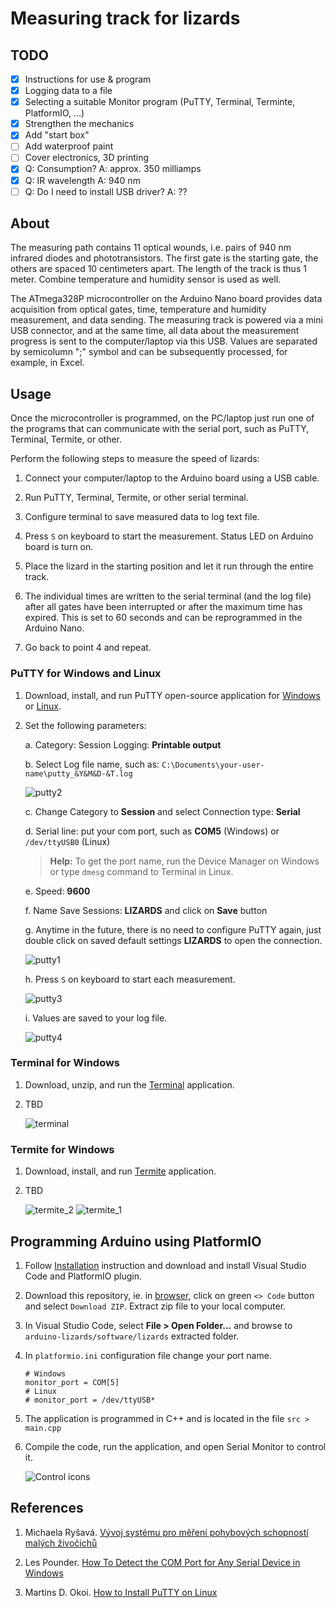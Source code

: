# Measuring track for lizards

## TODO

* [x] Instructions for use & program
* [x] Logging data to a file
* [x] Selecting a suitable Monitor program (PuTTY, Terminal, Terminte, PlatformIO, ...)
* [x] Strengthen the mechanics
* [x] Add "start box"
* [ ] Add waterproof paint
* [ ] Cover electronics, 3D printing
* [x] Q: Consumption? A: approx. 350 milliamps
* [x] Q: IR wavelength A: 940 nm
* [ ] Q: Do I need to install USB driver? A: ??

## About

The measuring path contains 11 optical wounds, i.e. pairs of 940 nm infrared diodes and phototransistors. The first gate is the starting gate, the others are spaced 10 centimeters apart. The length of the track is thus 1 meter. Combine temperature and humidity sensor is used as well.

The ATmega328P microcontroller on the Arduino Nano board provides data acquisition from optical gates, time, temperature and humidity measurement, and data sending. The measuring track is powered via a mini USB connector, and at the same time, all data about the measurement progress is sent to the computer/laptop via this USB. Values are separated by semicolumn ";" symbol and can be subsequently processed, for example, in Excel.

## Usage

Once the microcontroller is programmed, on the PC/laptop just run one of the programs that can communicate with the serial port, such as PuTTY, Terminal, Termite, or other.

Perform the following steps to measure the speed of lizards:

1. Connect your computer/laptop to the Arduino board using a USB cable.

2. Run PuTTY, Terminal, Termite, or other serial terminal.

3. Configure terminal to save measured data to log text file.

4. Press `S` on keyboard to start the measurement. Status LED on Arduino board is turn on.

5. Place the lizard in the starting position and let it run through the entire track.

6. The individual times are written to the serial terminal (and the log file) after all gates have been interrupted or after the maximum time has expired. This is set to 60 seconds and can be reprogrammed in the Arduino Nano.

7. Go back to point 4 and repeat.

### PuTTY for Windows and Linux

1. Download, install, and run PuTTY open-source application for [Windows](https://putty.org/) or [Linux](https://www.tecmint.com/install-putty-on-linux/).

2. Set the following parameters:

   a. Category: Session Logging: **Printable output**

   b. Select Log file name, such as: `C:\Documents\your-user-name\putty_&Y&M&D-&T.log`

      ![putty2](images/putty_2.png)

   c. Change Category to **Session** and select Connection type: **Serial**

   d. Serial line: put your com port, such as **COM5** (Windows) or `/dev/ttyUSB0` (Linux)

      > **Help:** To get the port name, run the Device Manager on Windows or type `dmesg` command to Terminal in Linux.

   e. Speed: **9600**

   f. Name Save Sessions: **LIZARDS** and click on **Save** button

   g. Anytime in the future, there is no need to configure PuTTY again, just double click on saved default settings **LIZARDS** to open the connection.

      ![putty1](images/putty_1.png)

   h. Press `S` on keyboard to start each measurement.

      ![putty3](images/putty_3.png)

   i. Values are saved to your log file.

      ![putty4](images/putty_4.png)

### Terminal for Windows

1. Download, unzip, and run the [Terminal](https://sites.google.com/site/terminalbpp/) application.

2. TBD

   ![terminal](images/terminal.png)

### Termite for Windows

1. Download, install, and run [Termite](https://www.compuphase.com/software_termite.htm#EDITHISTORY) application.

2. TBD

   ![termite_2](images/termite_2.png)
   ![termite_1](images/termite_1.png)

## Programming Arduino using PlatformIO

1. Follow [Installation](https://github.com/tomas-fryza/digital-electronics-2/wiki/How-to-use-AVR-template-with-PlatformIO) instruction and download and install Visual Studio Code and PlatformIO plugin.

2. Download this repository, ie. in [browser](https://github.com/tomas-fryza/arduino-lizards), click on green `<> Code` button and select `Download ZIP`. Extract zip file to your local computer.

3. In Visual Studio Code, select **File > Open Folder...** and browse to `arduino-lizards/software/lizards` extracted folder.

4. In `platformio.ini` configuration file change your port name.

   ```shell
   # Windows
   monitor_port = COM[5]
   # Linux
   # monitor_port = /dev/ttyUSB*
   ```

5. The application is programmed in C++ and is located in the file `src > main.cpp`

6. Compile the code, run the application, and open Serial Monitor to control it.

   ![Control icons](images/platformio_footer2.png)

## References

1. Michaela Ryšavá. [Vývoj systému pro měření pohybových schopností malých živočichů](https://www.vut.cz/studenti/zav-prace/detail/141521)

2. Les Pounder. [How To Detect the COM Port for Any Serial Device in Windows](https://www.tomshardware.com/how-to/detect-com-port-windows-serial-port-notifier)

3. Martins D. Okoi. [How to Install PuTTY on Linux](https://www.tecmint.com/install-putty-on-linux/)
